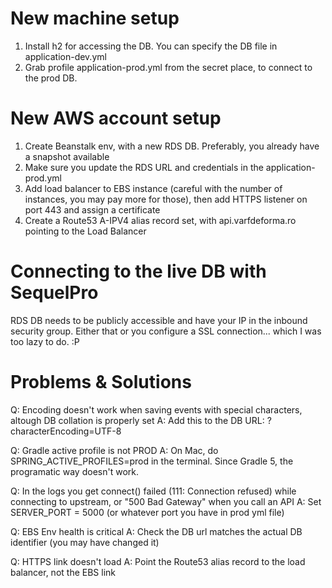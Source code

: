 # New machine setup

1. Install h2 for accessing the DB. You can specify the DB file in application-dev.yml
2. Grab profile application-prod.yml from the secret place, to connect to the prod DB.

# New AWS account setup

1. Create Beanstalk env, with a new RDS DB. Preferably, you already have a snapshot available
2. Make sure you update the RDS URL and credentials in the application-prod.yml
3. Add load balancer to EBS instance (careful with the number of instances, you may pay more for those),
   then add HTTPS listener on port 443 and assign a certificate
4. Create a Route53 A-IPV4 alias record set, with api.varfdeforma.ro pointing to the Load Balancer


# Connecting to the live DB with SequelPro

RDS DB needs to be publicly accessible and have your IP in the inbound security group.
Either that or you configure a SSL connection... which I was too lazy to do. :P

# Problems & Solutions

Q: Encoding doesn't work when saving events with special characters, altough DB collation is properly set
A: Add this to the DB URL: ?characterEncoding=UTF-8

Q: Gradle active profile is not PROD
A: On Mac, do SPRING_ACTIVE_PROFILES=prod in the terminal. Since Gradle 5, the programatic way doesn't work.

Q: In the logs you get connect() failed (111: Connection refused) while connecting to upstream,
   or "500 Bad Gateway" when you call an API
A: Set SERVER_PORT = 5000 (or whatever port you have in prod yml file)

Q: EBS Env health is critical
A: Check the DB url matches the actual DB identifier (you may have changed it)

Q: HTTPS link doesn't load
A: Point the Route53 alias record to the load balancer, not the EBS link